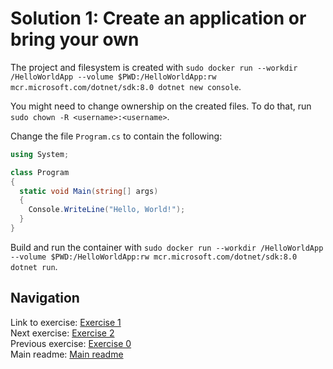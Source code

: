 # Solution 1: Create an application or bring your own

The project and filesystem is created with `sudo docker run --workdir /HelloWorldApp --volume $PWD:/HelloWorldApp:rw mcr.microsoft.com/dotnet/sdk:8.0 dotnet new console`.

You might need to change ownership on the created files. To do that, run `sudo chown -R <username>:<username>`.

Change the file `Program.cs` to contain the following:

```C#
using System;

class Program
{
  static void Main(string[] args)
  {
    Console.WriteLine("Hello, World!");
  }
}
```

Build and run the container with `sudo docker run --workdir /HelloWorldApp --volume $PWD:/HelloWorldApp:rw mcr.microsoft.com/dotnet/sdk:8.0 dotnet run`.

## Navigation

Link to exercise: [Exercise 1](../../exercise-1.md)  
Next exercise: [Exercise 2](../../exercise-2.md)  
Previous exercise: [Exercise 0](../../exercise-0.md)  
Main readme: [Main readme](../../README.md)
